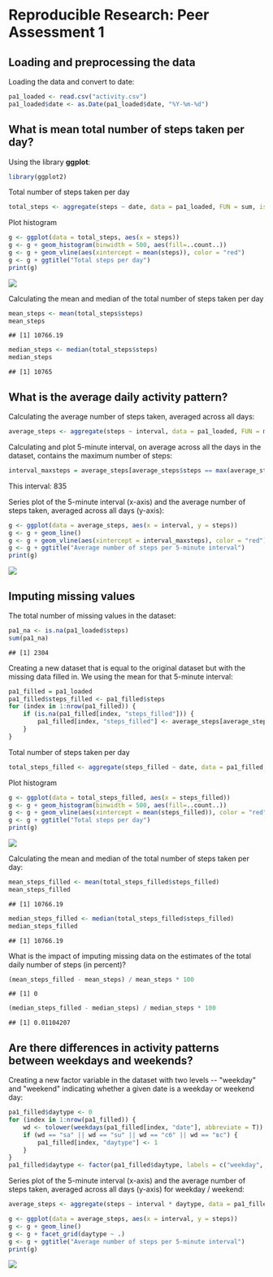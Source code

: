 # Reproducible Research: Peer Assessment 1



## Loading and preprocessing the data

Loading the data and convert to date:

```r
pa1_loaded <- read.csv("activity.csv")
pa1_loaded$date <- as.Date(pa1_loaded$date, "%Y-%m-%d")
```

## What is mean total number of steps taken per day?

Using the library **ggplot**:

```r
library(ggplot2)
```

Total number of steps taken per day

```r
total_steps <- aggregate(steps ~ date, data = pa1_loaded, FUN = sum, is.na = F)
```

Plot histogram

```r
g <- ggplot(data = total_steps, aes(x = steps))
g <- g + geom_histogram(binwidth = 500, aes(fill=..count..))
g <- g + geom_vline(aes(xintercept = mean(steps)), color = "red")
g <- g + ggtitle("Total steps per day")
print(g)
```

![](PA1_template_files/figure-html/unnamed-chunk-4-1.png)<!-- -->

Calculating the mean and median of the total number of steps taken per day

```r
mean_steps <- mean(total_steps$steps)
mean_steps
```

```
## [1] 10766.19
```

```r
median_steps <- median(total_steps$steps)
median_steps
```

```
## [1] 10765
```

## What is the average daily activity pattern?

Calculating the average number of steps taken, averaged across all days:

```r
average_steps <- aggregate(steps ~ interval, data = pa1_loaded, FUN = mean, is.na = F)
```

Calculating and plot 5-minute interval, on average across all the days in the dataset, contains the maximum number of steps:

```r
interval_maxsteps = average_steps[average_steps$steps == max(average_steps$steps), ]$interval
```

This interval: 835

Series plot of the 5-minute interval (x-axis) and the average number of steps taken, averaged across all days (y-axis):

```r
g <- ggplot(data = average_steps, aes(x = interval, y = steps))
g <- g + geom_line()
g <- g + geom_vline(aes(xintercept = interval_maxsteps), color = "red")
g <- g + ggtitle("Average number of steps per 5-minute interval")
print(g)
```

![](PA1_template_files/figure-html/unnamed-chunk-8-1.png)<!-- -->

## Imputing missing values

The total number of missing values in the dataset:

```r
pa1_na <- is.na(pa1_loaded$steps)
sum(pa1_na)
```

```
## [1] 2304
```

Creating a new dataset that is equal to the original dataset but with the missing data filled in. We using the mean for that 5-minute interval:

```r
pa1_filled = pa1_loaded
pa1_filled$steps_filled <- pa1_filled$steps
for (index in 1:nrow(pa1_filled)) {
    if (is.na(pa1_filled[index, "steps_filled"])) {
        pa1_filled[index, "steps_filled"] <- average_steps[average_steps$interval == pa1_filled[index, "interval"], ]$steps
    }
}
```

Total number of steps taken per day

```r
total_steps_filled <- aggregate(steps_filled ~ date, data = pa1_filled, FUN = sum)
```

Plot histogram

```r
g <- ggplot(data = total_steps_filled, aes(x = steps_filled))
g <- g + geom_histogram(binwidth = 500, aes(fill=..count..))
g <- g + geom_vline(aes(xintercept = mean(steps_filled)), color = "red")
g <- g + ggtitle("Total steps per day")
print(g)
```

![](PA1_template_files/figure-html/unnamed-chunk-12-1.png)<!-- -->

Calculating the mean and median of the total number of steps taken per day:

```r
mean_steps_filled <- mean(total_steps_filled$steps_filled)
mean_steps_filled
```

```
## [1] 10766.19
```

```r
median_steps_filled <- median(total_steps_filled$steps_filled)
median_steps_filled
```

```
## [1] 10766.19
```

What is the impact of imputing missing data on the estimates of the total daily number of steps (in percent)?

```r
(mean_steps_filled - mean_steps) / mean_steps * 100
```

```
## [1] 0
```

```r
(median_steps_filled - median_steps) / median_steps * 100
```

```
## [1] 0.01104207
```

## Are there differences in activity patterns between weekdays and weekends?

Creating a new factor variable in the dataset with two levels -- "weekday" and "weekend" indicating whether a given date is a weekday or weekend day:

```r
pa1_filled$daytype <- 0
for (index in 1:nrow(pa1_filled)) {
    wd <- tolower(weekdays(pa1_filled[index, "date"], abbreviate = T))
    if (wd == "sa" || wd == "su" || wd == "сб" || wd == "вс") {
        pa1_filled[index, "daytype"] <- 1
    }
}
pa1_filled$daytype <- factor(pa1_filled$daytype, labels = c("weekday", "weekend"))
```

Series plot of the 5-minute interval (x-axis) and the average number of steps taken, averaged across all days (y-axis) for weekday / weekend:

```r
average_steps <- aggregate(steps ~ interval * daytype, data = pa1_filled, FUN = mean)

g <- ggplot(data = average_steps, aes(x = interval, y = steps))
g <- g + geom_line()
g <- g + facet_grid(daytype ~ .)
g <- g + ggtitle("Average number of steps per 5-minute interval")
print(g)
```

![](PA1_template_files/figure-html/unnamed-chunk-16-1.png)<!-- -->

